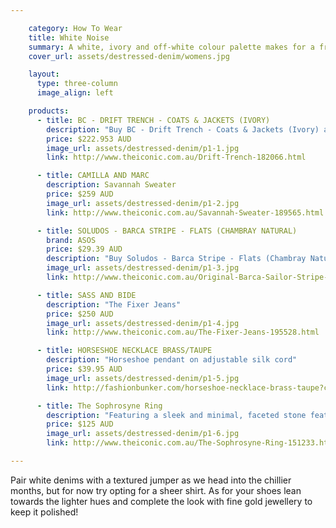 ```yaml
---

    category: How To Wear
    title: White Noise
    summary: A white, ivory and off-white colour palette makes for a fresh take on the distressed denim look!
    cover_url: assets/destressed-denim/womens.jpg

    layout:
      type: three-column
      image_align: left

    products:
      - title: BC - DRIFT TRENCH - COATS & JACKETS (IVORY)
        description: "Buy BC - Drift Trench - Coats & Jackets (Ivory) at THE ICONIC with free overnight delivery over $50 and 100 days free returns!"
        price: $222.953 AUD
        image_url: assets/destressed-denim/p1-1.jpg
        link: http://www.theiconic.com.au/Drift-Trench-182066.html

      - title: CAMILLA AND MARC
        description: Savannah Sweater
        price: $259 AUD
        image_url: assets/destressed-denim/p1-2.jpg
        link: http://www.theiconic.com.au/Savannah-Sweater-189565.html

      - title: SOLUDOS - BARCA STRIPE - FLATS (CHAMBRAY NATURAL)
        brand: ASOS
        price: $29.39 AUD
        description: "Buy Soludos - Barca Stripe - Flats (Chambray Natural) at THE ICONIC with free overnight delivery over $50 and 100 days free returns!"
        image_url: assets/destressed-denim/p1-3.jpg
        link: http://www.theiconic.com.au/Original-Barca-Sailor-Stripe-Espadrilles-167670.html

      - title: SASS AND BIDE
        description: "The Fixer Jeans"
        price: $250 AUD
        image_url: assets/destressed-denim/p1-4.jpg
        link: http://www.theiconic.com.au/The-Fixer-Jeans-195528.html

      - title: HORSESHOE NECKLACE BRASS/TAUPE
        description: "Horseshoe pendant on adjustable silk cord"
        price: $39.95 AUD
        image_url: assets/destressed-denim/p1-5.jpg
        link: http://fashionbunker.com/horseshoe-necklace-brass-taupe?color=brass%2Ftaupe&size=N%2FA

      - title: The Sophrosyne Ring
        description: "Featuring a sleek and minimal, faceted stone feature, the Angle Diamond Dot The Sophrosyne Ring will add a slender, ladylike presence to your digits."
        price: $125 AUD
        image_url: assets/destressed-denim/p1-6.jpg
        link: http://www.theiconic.com.au/The-Sophrosyne-Ring-151233.html

---
```


Pair white denims with a textured jumper as we head into the chillier months, but for now try opting for a sheer shirt. As for your shoes lean towards the lighter hues and complete the look with fine gold jewellery to keep it polished!
